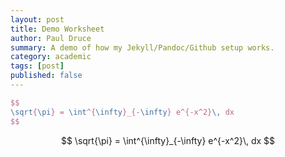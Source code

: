 ```yaml
---
layout: post
title: Demo Worksheet
author: Paul Druce
summary: A demo of how my Jekyll/Pandoc/Github setup works.
category: academic
tags: [post]
published: false
---
```



```latex
$$
\sqrt{\pi} = \int^{\infty}_{-\infty} e^{-x^2}\, dx
$$
```

$$
\sqrt{\pi} = \int^{\infty}_{-\infty} e^{-x^2}\, dx
$$
